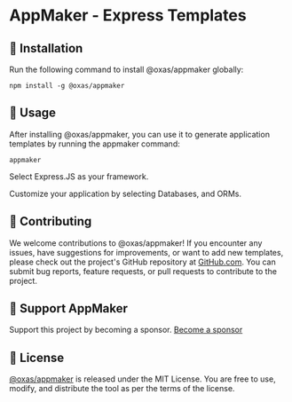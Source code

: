 # AppMaker - Express Templates

## 💽 Installation

Run the following command to install @oxas/appmaker globally:

```
npm install -g @oxas/appmaker
```

## 🚀 Usage

After installing @oxas/appmaker, you can use it to generate application templates by running the appmaker command:

```
appmaker
```

Select Express.JS as your framework.

Customize your application by selecting Databases, and ORMs.

## 🤝 Contributing

We welcome contributions to @oxas/appmaker! If you encounter any issues, have suggestions for improvements, or want to add new templates, please check out the project's GitHub repository at [GitHub.com](https://github.com/oxas/appmaker). You can submit bug reports, feature requests, or pull requests to contribute to the project.

## 💖 Support AppMaker

Support this project by becoming a sponsor. [Become a sponsor](https://github.com/sponsors/oxas)

## 📄 License

[@oxas/appmaker](https://www.npmjs.com/package/@oxas/appmaker) is released under the MIT License. You are free to use, modify, and distribute the tool as per the terms of the license.

